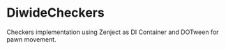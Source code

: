 # DiwideCheckers
Checkers implementation using Zenject as DI Container and DOTween for pawn movement.
